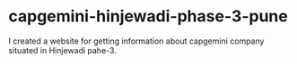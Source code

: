 # capgemini-hinjewadi-phase-3-pune
I created a website for getting information about capgemini company situated in Hinjewadi pahe-3.
